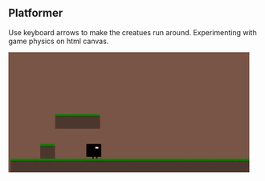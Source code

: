 Platformer
-----

Use keyboard arrows to make the creatues run around. Experimenting with game physics on html canvas. 

![Platformer screenshot](./platformer2.gif)

